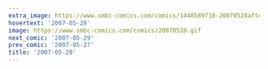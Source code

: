 ```yaml
---
extra_image: https://www.smbc-comics.com/comics/1448589710-20070528after.png
hovertext: '2007-05-28'
image: https://www.smbc-comics.com/comics/20070528.gif
next_comic: '2007-05-29'
prev_comic: '2007-05-27'
title: '2007-05-28'
---
```


